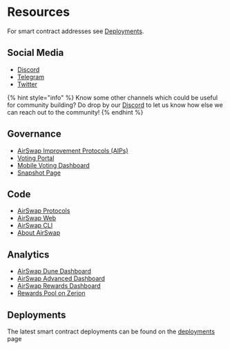 # Resources

For smart contract addresses see [Deployments](technology/deployments.md).

## Social Media

* [Discord](https://chat.airswap.io/)
* [Telegram](https://t.me/airswapofficial)
* [Twitter](https://twitter.com/airswap)

{% hint style="info" %}
Know some other channels which could be useful for community building? Do drop by our [Discord](https://chat.airswap.io) to let us know how else we can reach out to the community!
{% endhint %}

## Governance

* [AirSwap Improvement Protocols \(AIPs\)](https://github.com/airswap/airswap-aips/issues)
* [Voting Portal](https://activate.codefi.network/staking/airswap/governance)
* [Mobile Voting Dashboard](https://ast.on.fleek.co/)
* [Snapshot Page](https://snapshot.org/#/vote.airswap.eth)

## Code

* [AirSwap Protocols](https://github.com/airswap/airswap-protocols)
* [AirSwap Web](https://github.com/airswap/airswap-web)
* [AirSwap CLI](https://github.com/airswap/airswap-cli)
* [About AirSwap](https://github.com/airswap/airswap-about)

## Analytics

* [AirSwap Dune Dashboard](https://dune.xyz/agrimony/airswap_3)
* [AirSwap Advanced Dashboard](https://dune.xyz/agrimony/AirSwap-Advanced)
* [AirSwap Rewards Dashboard](https://dune.xyz/agrimony/AirSwap-Rewards)
* [Rewards Pool on Zerion](https://app.zerion.io/0x7296333e1615721f4bd9df1a3070537484a50cf8/overview)

## Deployments

The latest smart contract deployments can be found on the [deployments](technology/deployments.md) page

